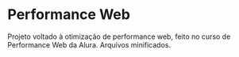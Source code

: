 # Performance Web

Projeto voltado à otimização de performance web, feito no curso de Performance Web da Alura.
Arquivos minificados.
